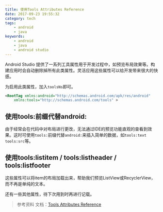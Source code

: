 ```yaml
---
title: 使用Tools Attributes Reference
date: 2017-09-23 19:55:32
category: tech
tags:
    - android
    - java
keywords:
    - android
    - java
    - android studio
---
```


Android Studio 提供了一系列工具属性用于开发过程中，如预览布局效果等。构建应用时会自动删除掉所有此类属性。灵活应用这些属性可以给开发带来很大的快感。

为启用此类属性，加入`toolsNs`即可。
```xml
<RootTag xmlns:android="http://schemas.android.com/apk/res/android"
    xmlns:tools="http://schemas.android.com/tools" >
```

## 使用tools:前缀代替android:

由于经常会在代码中对布局进行更改，无法通过IDE的预览功能直观的查看到效果。这时可使用`tools:`前缀代替`android:`来插入简单的数据，如`tools:text` `tools:src`等。

## 使用tools:listitem / tools:listheader / tools:listfooter

这些属性可以将item的布局加载出来，帮助我们预览ListView或RecyclerView，而不再是单纯的文本。

还有一些其他属性，待下次用到时再进行记载。

>参考资料
文档：[Tools Attributes Reference](https://developer.android.com/studio/write/tool-attributes.htm)
